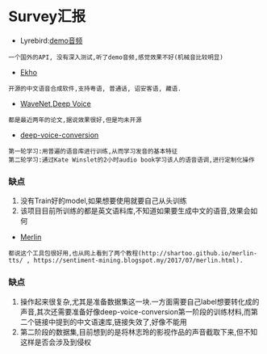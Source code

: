 # Survey汇报

- Lyrebird:[demo音频](https://twitter.com/search?q=from%3ALyrebirdAI%20to%3ABarackObama%20OR%20to%3ArealDonaldTrump)
```
一个国外的API, 没有深入测试,听了demo音频,感觉效果不好(机械音比较明显)
```

- [Ekho](http://www.eguidedog.net/ekho.php)
```
开源的中文语音合成软件,支持粤语, 普通话, 诏安客语, 藏语. 
```

- [WaveNet](https://deepmind.com/blog/wavenet-generative-model-raw-audio/),[Deep Voice](http://research.baidu.com/deep-voice-3-2000-speaker-neural-text-speech/)
```
都是最近两年的论文,据说效果很好,但是均未开源
```

- [deep-voice-conversion](https://github.com/andabi/deep-voice-conversion)
```
第一轮学习:用普遍的语音库进行训练,从而学习发音的基本特征
第二轮学习:通过Kate Winslet的2小时audio book学习该人的语音语调,进行定制化操作
```
### 缺点
1. 没有Train好的model,如果想要使用就要自己从头训练
2. 该项目目前所训练的都是英文语料库,不知道如果要生成中文的语音,效果会如何

- [Merlin](https://github.com/CSTR-Edinburgh/merlin)
```
都说这个工具包很好用,也从网上看到了两个教程(http://shartoo.github.io/merlin-tts/ , https://sentiment-mining.blogspot.my/2017/07/merlin.html).
```
### 缺点
1. 操作起来很复杂,尤其是准备数据集这一块.一方面需要自己label想要转化成的声音,其次还需要准备好像deep-voice-conversion第一阶段的训练材料,而第二个链接中提到的中文语速库,链接失效了,好像不能用
2. 第二阶段的数据集,目前想到的是将林志玲的影视作品的声音截取下来,但不知这样是否会涉及到侵权
